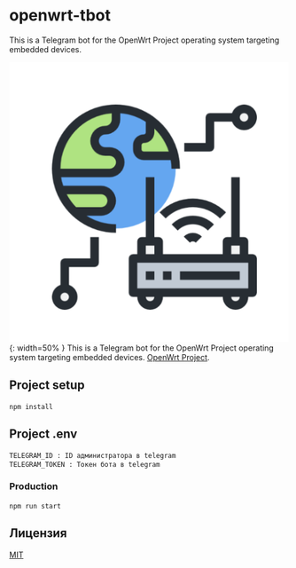 # openwrt-tbot

This is a Telegram bot for the OpenWrt Project operating system targeting embedded devices.

![OpenWrt Telegram Bot Logo](logo.png){: width=50% } This is a Telegram bot for the OpenWrt Project operating system targeting embedded devices. [OpenWrt Project](https://openwrt.org/).

## Project setup

```
npm install
```

## Project .env

```
TELEGRAM_ID : ID администратора в telegram
TELEGRAM_TOKEN : Токен бота в telegram
```

### Production

```
npm run start
```

## Лицензия

[MIT](LICENSE)
